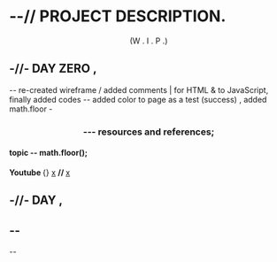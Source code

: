 # --// PROJECT DESCRIPTION.

<center> 

   (W . I . P .)   

</center>


## -//- DAY ZERO ,  
>>
-- re-created wireframe / added comments | for HTML & to JavaScript, finally added codes
-- added color to page as a test (success) , added math.floor -

   <center> 

### --- resources and references; 
 
   </center>

#### topic -- math.floor();
<b> Youtube </b> {} [x](https://www.youtube.com/watch?v=0n6hFpk62BI) <b> // </b>
[x](https://www.youtube.com/watch?v=T9lTmitzzv8)


## -//- DAY  ,  
-- 
-- 
--


